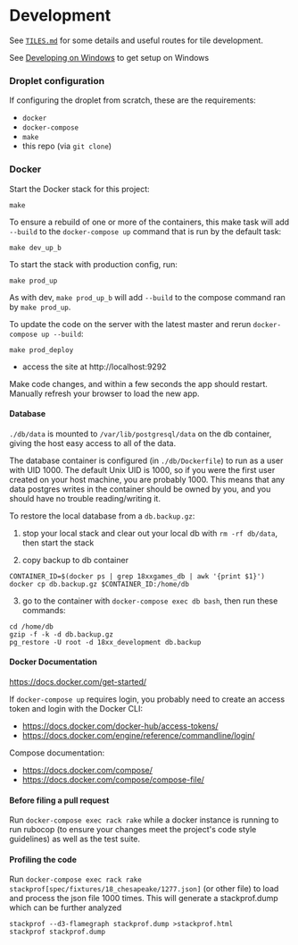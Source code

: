 # Development

See [`TILES.md`](/TILES.md) for some details and useful routes for tile
development.

See [Developing on Windows](https://github.com/tobymao/18xx/wiki/Developing-For-18xx.games#developing-on-windows) to get setup on Windows

### Droplet configuration

If configuring the droplet from scratch, these are the requirements:

* `docker`
* `docker-compose`
* `make`
* this repo (via `git clone`)

### Docker

Start the Docker stack for this project:

```
make
```

To ensure a rebuild of one or more of the containers, this make task will add
`--build` to the `docker-compose up` command that is run by the default task:

```
make dev_up_b
```

To start the stack with production config, run:

```
make prod_up
```

As with dev, `make prod_up_b` will add `--build` to the compose command ran by
`make prod_up`.

To update the code on the server with the latest master and rerun
`docker-compose up --build`:

```
make prod_deploy
```

* access the site at http://localhost:9292

Make code changes, and within a few seconds the app should restart. Manually
refresh your browser to load the new app.

#### Database

`./db/data` is mounted to `/var/lib/postgresql/data` on the db container, giving
the host easy access to all of the data.

The database container is configured (in `./db/Dockerfile`) to run as a user
with UID 1000. The default Unix UID is 1000, so if you were the first user
created on your host machine, you are probably 1000. This means that any data
postgres writes in the container should be owned by you, and you should have no
trouble reading/writing it.

To restore the local database from a `db.backup.gz`:

1. stop your local stack and clear out your local db with `rm -rf db/data`, then
   start the stack

2. copy backup to db container

```
CONTAINER_ID=$(docker ps | grep 18xxgames_db | awk '{print $1}')
docker cp db.backup.gz $CONTAINER_ID:/home/db
```

3. go to the container with `docker-compose exec db bash`, then run these
   commands:

```
cd /home/db
gzip -f -k -d db.backup.gz
pg_restore -U root -d 18xx_development db.backup
```

#### Docker Documentation

https://docs.docker.com/get-started/

If `docker-compose up` requires login, you probably need to create an access
token and login with the Docker CLI:

* https://docs.docker.com/docker-hub/access-tokens/
* https://docs.docker.com/engine/reference/commandline/login/

Compose documentation:

* https://docs.docker.com/compose/
* https://docs.docker.com/compose/compose-file/

#### Before filing a pull request

Run `docker-compose exec rack rake` while a docker instance is running to run rubocop (to ensure your changes meet the project's code style guidelines) as well as the test suite.

#### Profiling the code

Run `docker-compose exec rack rake stackprof[spec/fixtures/18_chesapeake/1277.json]` (or other file) to load and process the json file 1000 times. This will generate a stackprof.dump which can be further analyzed

```
stackprof --d3-flamegraph stackprof.dump >stackprof.html
stackprof stackprof.dump
```
